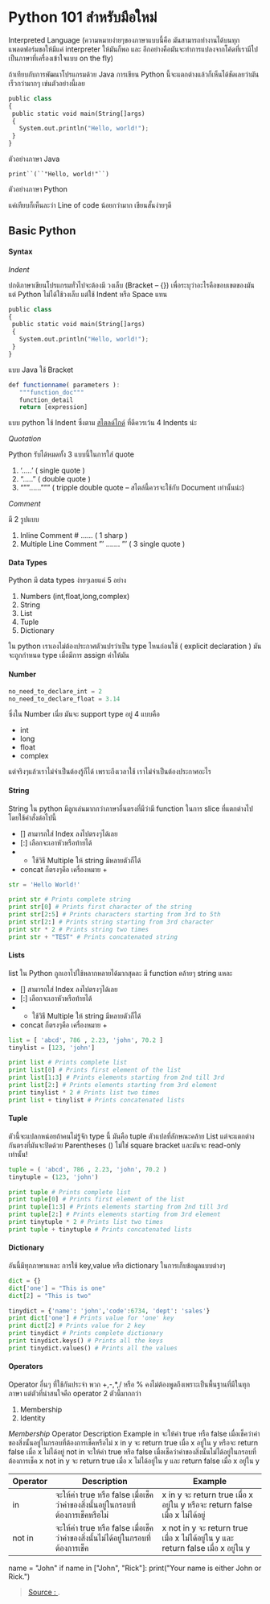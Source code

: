
Python 101 สําหรับมือใหม่
===

Interpreted Language (ความหมายง่ายๆของภาษาแบบนี้คือ มันสามารถทํางานได้บนทุกแพลตฟอร์มขอให้มีแค่ interpreter ให้มันก็พอ และ อีกอย่างคือมันจะทําการแปลงจากโค้ดที่เรามีไปเป็นภาษาที่เครื่องเข้าใจแบบ on the fly)

ถ้าเทียบกับการพัฒนาโปรแกรมด้วย Java การเขียน Python นี้จะแตกต่างแล้วก็เห็นได้ชัดเลยว่ามันเร็วกว่ามากๆ เช่นตัวอย่างนี้เลย
```py
public class
{
 public static void main(String[]args)
 {
   System.out.println("Hello, world!");
 }
}
```
ตัวอย่างภาษา Java

`print``(``"Hello, world!"``)`

ตัวอย่างภาษา Python

แค่เทียบก็เห็นละว่า Line of code น้อยกว่ามาก เขียนสั้นง่ายๆดี

## Basic Python

#### Syntax

_Indent_

ปกติภาษาเขียนโปรแกรมทั่วไปจะต้องมี วงเล็บ (Bracket – {}) เพื่อระบุว่าอะไรคือขอบเขตของมัน แต่ Python ไม่ได้ใช้วงเล็บ แต่ใช้ Indent หรือ Space แทน
```py
public class
{
 public static void main(String[]args)
 {
   System.out.println("Hello, world!");
 }
}
```
แบบ Java ใช้ Bracket
```js
def functionname( parameters ):
   """function_doc"""
   function_detail
   return [expression]
```
แบบ python ใช้ Indent ซึ่งตาม [สไตลด์ไกด์](https://www.python.org/dev/peps/pep-0008/#indentation) ที่ดีควรเว้น 4 Indents น่ะ

_Quotation_

Python รับได้หมดทั้ง 3 แบบนี้ในการใส่ quote

1.  ‘…..’ ( single quote )
2.  “…..” ( double quote )
3.  “””……””” ( tripple double quote – สไตล์นี้ควรจะใช้กับ Document เท่านั้นน่ะ)

_Comment_

มี 2 รูปแบบ

1.  Inline Comment # …… ( 1 sharp )
2.  Multiple Line Comment ”’ ……. ”’ ( 3 single quote )

#### Data Types

Python มี data types ง่ายๆเลยแค่ 5 อย่าง

1.  Numbers (int,float,long,complex)
2.  String
3.  List
4.  Tuple
5.  Dictionary

ใน python เราเองไม่ต้องประกาศตัวแปรว่าเป็น type ไหนก่อนใช้ ( explicit declaration ) มันจะถูกกําหนด type เมื่อมีการ assign ค่าให้มัน
#### Number
```py
no_need_to_declare_int = 2 
no_need_to_declare_float = 3.14
```

ซึ่งใน Number เนี่ย มันจะ support type อยู่ 4 แบบคือ

-   int
-   long
-   float
-   complex

แต่จริงๆแล้วเราไม่จําเป็นต้องรู้ก็ได้ เพราะถึงเวลาใช้ เราไม่จําเป็นต้องประกาศอะไร

#### String

String ใน python มีลูกเล่นมากกว่าภาษาอื่นตรงที่มีว่ามี function ในการ slice ที่แตกต่างไป โดยใช้คําสั่งต่อไปนี้

-   [] สามารถใส่ Index ลงไปตรงๆได้เลย
-   [:] เลือกจะเอาหัวหรือท้ายได้
-   * ใช้วิธี Multiple ให้ string มีหลายตัวก็ได้
-   concat ก็ตรงๆคือ เครื่องหมาย +
```py
str = 'Hello World!'
 
print str # Prints complete string
print str[0] # Prints first character of the string
print str[2:5] # Prints characters starting from 3rd to 5th
print str[2:] # Prints string starting from 3rd character
print str * 2 # Prints string two times
print str + "TEST" # Prints concatenated string
```
#### Lists

list ใน Python ถูกเอาไปใช้หลากหลายได้มากสุดละ มี function คล้ายๆ string แหละ

-   [] สามารถใส่ Index ลงไปตรงๆได้เลย
-   [:] เลือกจะเอาหัวหรือท้ายได้
-   * ใช้วิธี Multiple ให้ string มีหลายตัวก็ได้
-   concat ก็ตรงๆคือ เครื่องหมาย +
```py
list = [ 'abcd', 786 , 2.23, 'john', 70.2 ]
tinylist = [123, 'john']
 
print list # Prints complete list
print list[0] # Prints first element of the list
print list[1:3] # Prints elements starting from 2nd till 3rd
print list[2:] # Prints elements starting from 3rd element
print tinylist * 2 # Prints list two times
print list + tinylist # Prints concatenated lists
```

#### Tuple

ตัวนี้จะแปลกหน่อยถ้าคนไม่รู้จัก type นี้ มันคือ tuple ตัวแปลที่ลักษณะคล้าย List แต่จะแตกต่างกันตรงที่มันจะปิดด้วย Parentheses () ไม่ใช่ square bracket และมันจะ read-only เท่านั้น!
```py
tuple = ( 'abcd', 786 , 2.23, 'john', 70.2 )
tinytuple = (123, 'john')
 
print tuple # Prints complete list
print tuple[0] # Prints first element of the list
print tuple[1:3] # Prints elements starting from 2nd till 3rd 
print tuple[2:] # Prints elements starting from 3rd element
print tinytuple * 2 # Prints list two times
print tuple + tinytuple # Prints concatenated lists
```

#### Dictionary

อันนี้มีทุกภาษาแหละ การใช้ key,value หรือ dictionary ในการเก็บข้อมูลแบบต่างๆ
```py
dict = {}
dict['one'] = "This is one"
dict[2] = "This is two"
 
tinydict = {'name': 'john','code':6734, 'dept': 'sales'}
print dict['one'] # Prints value for 'one' key
print dict[2] # Prints value for 2 key
print tinydict # Prints complete dictionary
print tinydict.keys() # Prints all the keys
print tinydict.values() # Prints all the values
```
#### Operators

Operator อื่นๆ ที่ใช้กันประจํา พวก +,-,*,/ หรือ % คงไม่ต้องพูดถึงเพราะเป็นพื้นฐานที่มีในทุกภาษา แต่ตัวที่น่าสนใจคือ operator 2 ตัวนี้มากกว่า

1.  Membership
2.  Identity

_Membership_
Operator	Description	Example
in	จะให้ค่า true หรือ false เมื่อเช็คว่าค่าของสิ่งนั้นอยู่ในกรอบที่ต้องการเช็คหรือไม่	x in y จะ return true เมื่อ x อยู่ใน y หรือจะ return false เมื่อ x ไม่ได้อยู่
not in	จะให้ค่า true หรือ false เมื่อเช็คว่าค่าของสิ่งนั้นไม่ได้อยู่ในกรอบที่ต้องการเช็ค	x not in y จะ return true เมื่อ x ไม่ได้อยู่ใน y และ return false เมื่อ x อยู่ใน y

| Operator |Description |Example |
|----------|----------|----------|
| in |จะให้ค่า true หรือ false เมื่อเช็คว่าค่าของสิ่งนั้นอยู่ในกรอบที่ต้องการเช็คหรือไม่ |x in y จะ return true เมื่อ x อยู่ใน y หรือจะ return false เมื่อ x ไม่ได้อยู่ |
| not in |จะให้ค่า true หรือ false เมื่อเช็คว่าค่าของสิ่งนั้นไม่ได้อยู่ในกรอบที่ต้องการเช็ค |x not in y จะ return true เมื่อ x ไม่ได้อยู่ใน y และ return false เมื่อ x อยู่ใน y |

name = "John"
if name in ["John", "Rick"]:
print("Your name is either John or Rick.")

> [Source : ](https://www.howtoautomate.in.th/python-101-for-beginner/).
<!--stackedit_data:
eyJoaXN0b3J5IjpbODg4ODg2NTMzLDUzMzgwODg0MV19
-->